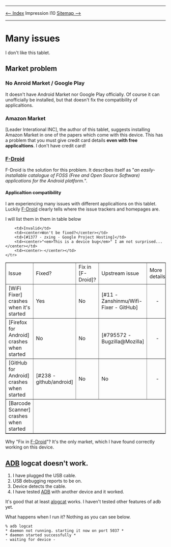 <!DOCTYPE html>
<html>
<head>
<meta name="description" content="My opinion about Impression I10 tablet." />
<meta name="keywords" content="Impression,I10,bugs,problems,issues," />
<meta name="author" content="Mika Suomalainen" />
<meta charset="UTF-8" />
<link rel="canonical" href="http://mkaysi.github.com/articles/complaining/ImpressionI10">
<title>Impression I10</title>
<link rel="stylesheet" type="text/css" href="../../tyyli.css" />
</head>
<body>
<hr/>
<text align=left><a href="../../index.html"><-- Index</a></text align>
<text align=center>Impression I10</text align>
<text align=right><a href="../../sitemap/sitemap.html">Sitemap --></a></text align>
<hr/>

# Many issues

I don't like this tablet. 

## Market problem

### No Anroid Market / Google Play

It doesn't have Android Market nor Google Play officially. Of course it can unofficially be installed, but that doesn't fix the compatibility of applicaltions.

### Amazon Market

[Leader Interational INC], the author of this tablet, suggests installing Amazon Market in one of the papers which come with this device. This has a problem that you must give credit card details <strong>even with free applicaltions</strong>. I don't have credit card!

### [F-Droid]

F-Droid is the solution for this problem. It describes itself as "<em>an easily-installable catalogue of FOSS (Free and Open Source Software) applications for the Android platform.</em>".

#### Applicaltion compatibility

I am experiencing many issues with different applicaltions on this tablet. Luckily [F-Droid] clearly tells where the issue trackers and homepages are.

I will list them in them in table below

<table border=1>
	<tr>
		<td>Issue</td>
		<td>Fixed?</td>
		<td>Fix in [F-Droid]?</td>
		<td>Upstream issue</td>
		<td>More details</td>
	</tr>
	<tr>
		<td>[WiFi Fixer] crashes when it's started</td>
		<td>Yes</td>
		<td>No</td>
		<td>[#11 - Zanshinmu/Wifi-Fixer - GitHub]</td>
		<td><center>-</center></td>
	</tr>
	<tr>
		<td>[Firefox for Android] crashes when started</td>
		<td>No</td>
		<td>No</td>
		<td>[#795572 - Bugzilla@Mozilla]</td>
		<td><center>-</center></td>
	</tr>
	<tr>
		<td>[GitHub for Android] crashes when started</td>
		<td>[#238 - github/android]</td>
		<td>No</td>
		<td>No</td>
		<td><center>-</center></td>
	</tr>
		<tr>
		<td>[Barcode Scanner] crashes when started</td>

        <td>Invalid</td>
		<td><center>Won't be fixed?</center></td>
		<td>[#1377 - zxing - Google Project Hosting]</td>
		<td><center>"<em>This is a device bug</em>" I am not surprised...</center></td>
		<td><center>-</center></td>
	</tr>
</table>

Why "Fix in [F-Droid]"? It's the only market, which I have found correctly working on this device.

## [ADB] logcat doesn't work.

1. I have plugged the USB cable.
2. USB debugging reports to be on.
3. Device detects the cable.
4. I have tested [ADB] with another device and it worked.

It's good that at least [alogcat] works. I haven't tested other features of adb yet.

What happens when I run it? Nothing as you can see below.

```
% adb logcat
* daemon not running. starting it now on port 5037 *
* daemon started successfully *
- waiting for device -
```

[Leader International INC]:http://www.leaderinternationalinc.com/
[F-Droid]:https://f-droid.org/
[#11 - Zanshinmu/Wifi-Fixer - GitHub]:https://github.com/Zanshinmu/Wifi-Fixer/issues/11
[#795572 - Bugzilla@Mozilla]:https://bugzilla.mozilla.org/show_bug.cgi?id=795572
[ADB]:https://developer.android.com/tools/help/adb.html
[alogcat]:https://code.google.com/p/alogcat/
[#238 - github/android]:https://github.com/github/android/issues/238
[#1377 - zxing - Google Project Hosting]:https://code.google.com/p/zxing/issues/detail?id=1377
[WiFi Fixer]:https://wififixer.wordpress.com/
[Firefox for Android]:https://wiki.mozilla.org/Mobile/Platforms/Android
[GitHub for Android]:https://github.com/github/android
[Barcode Scanner]:https://code.google.com/p/zxing/
